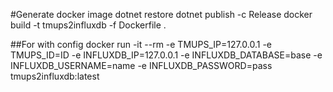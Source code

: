 #Generate docker image
dotnet restore
dotnet publish -c Release
docker build -t tmups2influxdb -f Dockerfile .

##For with config
docker run -it --rm -e TMUPS_IP=127.0.0.1 -e TMUPS_ID=ID -e INFLUXDB_IP=127.0.0.1 -e INFLUXDB_DATABASE=base -e INFLUXDB_USERNAME=name -e INFLUXDB_PASSWORD=pass tmups2influxdb:latest 